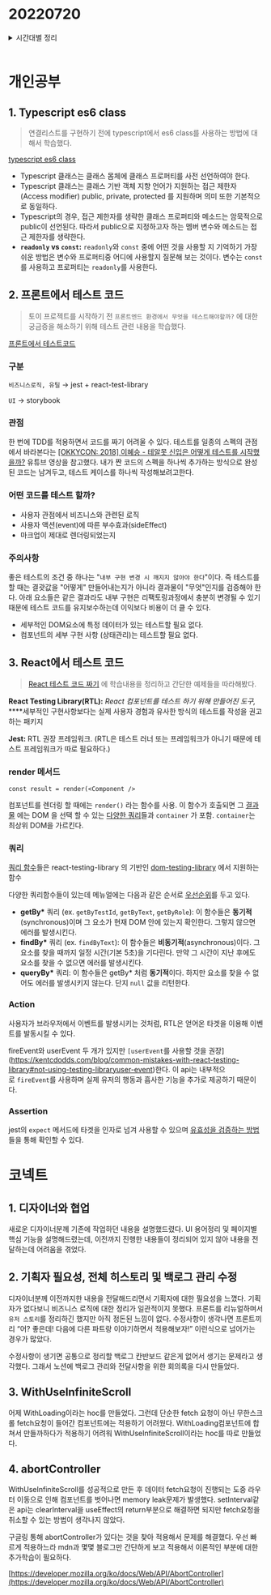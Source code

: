 # 20220720

<details>
<summary>시간대별 정리</summary>

### 아침

회고 작성

다른 분들 회고 구경

### 오전

typescript

- class

연결리스트

- 이론공부

### 오후

무엇을 테스트할까?

react test환경 이해 및 예제 실습

### 저녁

코넥트

- 디자이너와 협업 준비
- 기획자 필요성
- WithUseInfiniteScroll, abortController

</details>
<br>

# 개인공부

## 1. Typescript es6 class

> 연결리스트를 구현하기 전에 typescript에서 es6 class를 사용하는 방법에 대해서 학습했다.

[typescript es6 class](https://www.notion.so/typescript-es6-class-ef499b34fff746c6b76ce49112d3c1f2)

- Typescript 클래스는 클래스 몸체에 클래스 프로퍼티를 사전 선언하여야 한다.
- Typescript 클래스는 클래스 기반 객체 지향 언어가 지원하는 접근 제한자(Access modifier) public, private, protected 를 지원하며 의미 또한 기본적으로 동일하다.
- Typescript의 경우, 접근 제한자를 생략한 클래스 프로퍼티와 메소드는 암묵적으로 public이 선언된다. 따라서 public으로 지정하고자 하는 멤버 변수와 메소드는 접근 제한자를 생략한다.
- **`readonly` vs `const`:** `readonly`와 `const` 중에 어떤 것을 사용할 지 기억하기 가장 쉬운 방법은 변수와 프로퍼티중 어디에 사용할지 질문해 보는 것이다. 변수는 `const`를 사용하고 프로퍼티는 `readonly`를 사용한다.

## 2. 프론트에서 테스트 코드

> 토이 프로젝트를 시작하기 전 `프론트엔드 환경에서 무엇을 테스트해야할까?` 에 대한 궁금증을 해소하기 위해 테스트 관련 내용을 학습했다.

[프론트에서 테스트코드](https://www.notion.so/755d8201e9684d44bca1987051ab05d8)

### 구분

`비즈니스로직, 유틸` → jest + react-test-library

`UI` → storybook

### 관점

한 번에 TDD를 적용하면서 코드를 짜기 어려울 수 있다. 테스트를 일종의 스펙의 관점에서 바라본다는 [[OKKYCON: 2018] 이혜승 - 테알못 신입은 어떻게 테스트를 시작했을까?](https://youtu.be/1bTIMHsUeIk) 유튜브 영상을 참고했다. 내가 짠 코드의 스펙을 하나씩 추가하는 방식으로 완성된 코드는 남겨두고, 테스트 케이스를 하나씩 작성해보려고한다.

### 어떤 코드를 테스트 할까?

- 사용자 관점에서 비즈니스와 관련된 로직
- 사용자 액션(event)에 따른 부수효과(sideEffect)
- 마크업이 제대로 렌더링되었는지

### 주의사항

좋은 테스트의 조건 중 하나는 "`내부 구현 변경 시 깨지지 않아야 한다`"이다. 즉 테스트를 할 때는 결괏값을 "어떻게" 만들어내는지가 아니라 결과물이 "무엇"인지를 검증해야 한다. 아래 요소들은 같은 결과라도 내부 구현은 리팩토링과정에서 충분히 변경될 수 있기 때문에 테스트 코드를 유지보수하는데 이익보다 비용이 더 클 수 있다.

- 세부적인 DOM요소에 특정 데이터가 있는 테스트할 필요 없다.
- 컴포넌트의 세부 구현 사항 (상태관리)는 테스트할 필요 없다.

## 3. React에서 테스트 코드

> [React 테스트 코드 짜기](https://www.notion.so/React-6ae2c3abfb4b40debb12cf70221e80e5) 에 학습내용을 정리하고 간단한 예제들을 따라해봤다.

**React Testing Library(RTL):** _React 컴포넌트를 테스트 하기 위해 만들어진 도구,_ \*\*\*\*세부적인 구현사항보다는 실제 사용자 경험과 유사한 방식의 테스트를 작성을 권고하는 패키지

**Jest:** RTL 권장 프레임워크. (RTL은 테스트 러너 또는 프레임워크가 아니기 때문에 테스트 프레임워크가 따로 필요하다.)

### render 메서드

`const result = render(<Component />`

컴포넌트를 렌더링 할 때에는 `render()` 라는 함수를 사용. 이 함수가 호출되면 그 [결과물](https://testing-library.com/docs/react-testing-library/api#render-result) 에는 DOM 을 선택 할 수 있는 [다양한 쿼리](https://testing-library.com/docs/dom-testing-library/api-queries)들과 `container` 가 포함. `container`는 최상위 DOM을 가르킨다.

### 쿼리

[쿼리 함수](https://testing-library.com/docs/queries/about/)들은 react-testing-library 의 기반인 [dom-testing-library](https://testing-library.com/docs/dom-testing-library/intro) 에서 지원하는 함수

다양한 쿼리함수들이 있는데 메뉴얼에는 다음과 같은 순서로 [우선순위](https://testing-library.com/docs/queries/about/#priority)를 두고 있다.

- **getBy\*** 쿼리 (ex. `getByTestId`, `getByText`, `getByRole`): 이 함수들은 **동기적**(synchronous)이며 그 요소가 현재 DOM 안에 있는지 확인한다. 그렇지 않으면 에러를 발생시킨다.
- **findBy\*** 쿼리 (ex. `findByText`): 이 함수들은 **비동기적**(asynchronous)이다. 그 요소를 찾을 때까지 일정 시간(기본 5초)을 기다린다. 만약 그 시간이 지난 후에도 요소를 찾을 수 없으면 에러를 발생시킨다.
- **queryBy\*** 쿼리: 이 함수들은 getBy\* 처럼 **동기적**이다. 하지만 요소를 찾을 수 없어도 에러를 발생시키지 않는다. 단지 `null` 값을 리턴한다.

### Action

사용자가 브라우저에서 이벤트를 발생시키는 것처럼, RTL은 얻어온 타겟을 이용해 이벤트를 발동시킬 수 있다.

fireEvent와 userEvent 두 개가 있지만 `[userEvent`를 사용할 것을 권장](https://kentcdodds.com/blog/common-mistakes-with-react-testing-library#not-using-testing-libraryuser-event)한다. 이 api는 내부적으로 `fireEvent`를 사용하며 실제 유저의 행동과 흡사한 기능을 추가로 제공하기 때문이다.

### Assertion

jest의 `expect` 메서드에 타겟을 인자로 넘겨 사용할 수 있으며 [유효성을 검증하는 방법](https://jestjs.io/docs/expect)들을 통해 확인할 수 있다.

# 코넥트

## 1. 디자이너와 협업

새로운 디자이너분께 기존에 작업하던 내용을 설명했드렸다. UI 용어정리 및 페이지별 핵심 기능을 설명해드렸는데, 이전까지 진행한 내용들이 정리되어 있지 않아 내용을 전달하는데 어려움을 겪었다.

## 2. 기획자 필요성, 전체 히스토리 및 백로그 관리 수정

디자이너분께 이전까지한 내용을 전달해드리면서 기획자에 대한 필요성을 느꼈다. 기획자가 없다보니 비즈니스 로직에 대한 정리가 일관적이지 못했다. 프론트를 리뉴얼하며서 `유저 스토리`를 정리하긴 했지만 아직 정돈된 느낌이 없다. 수정사항이 생각나면 프론트끼리 “어? 좋은데! 다음에 다른 파트랑 이야기하면서 적용해보자!” 이런식으로 넘어가는 경우가 많았다.

수정사항이 생기면 공통으로 정리할 백로그 칸반보드 같은게 없어서 생기는 문제라고 생각했다. 그래서 노션에 백로그 관리와 전달사항을 위한 회의록을 다시 만들었다.

## 3. WithUseInfiniteScroll

어제 WithLoading이라는 hoc를 만들었다. 그런데 단순한 fetch 요청이 아닌 무한스크롤 fetch요청이 들어간 컴포넌트에는 적용하기 어려웠다. WithLoading컴포넌트에 합쳐서 만들까하다가 적용하기 어려워 WithUseInfiniteScroll이라는 hoc를 따로 만들었다.

## 4. abortController

WithUseInfiniteScroll를 성공적으로 만든 후 데이터 fetch요청이 진행되는 도중 라우터 이동으로 인해 컴포넌트를 벗어나면 memory leak문제가 발생했다. setInterval같은 api는 clearInterval을 useEffect의 return부분으로 해결하면 되지만 fetch요청을 취소할 수 있는 방법이 생각나지 않았다.

구글링 통해 abortController가 있다는 것을 찾아 적용해서 문제를 해결했다. 우선 빠르게 적용하느라 mdn과 몇몇 블로그만 간단하게 보고 적용해서 이론적인 부분에 대한 추가학습이 필요하다.

[https://developer.mozilla.org/ko/docs/Web/API/AbortController](https://developer.mozilla.org/ko/docs/Web/API/AbortController)
